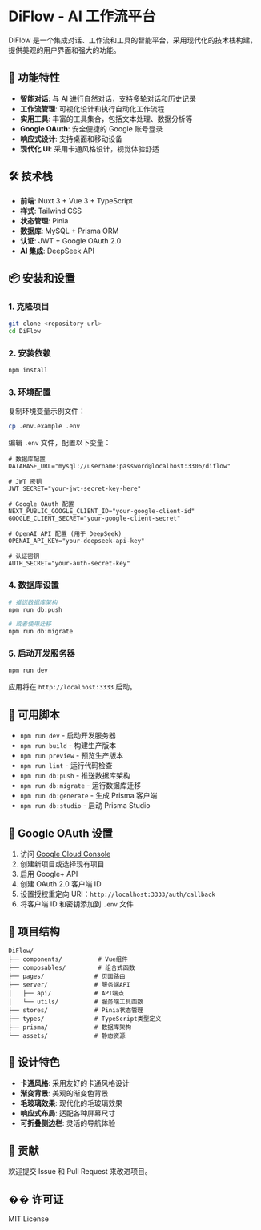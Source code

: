 # DiFlow - AI 工作流平台

DiFlow 是一个集成对话、工作流和工具的智能平台，采用现代化的技术栈构建，提供美观的用户界面和强大的功能。

## 🚀 功能特性

- **智能对话**: 与 AI 进行自然对话，支持多轮对话和历史记录
- **工作流管理**: 可视化设计和执行自动化工作流程
- **实用工具**: 丰富的工具集合，包括文本处理、数据分析等
- **Google OAuth**: 安全便捷的 Google 账号登录
- **响应式设计**: 支持桌面和移动设备
- **现代化 UI**: 采用卡通风格设计，视觉体验舒适

## 🛠️ 技术栈

- **前端**: Nuxt 3 + Vue 3 + TypeScript
- **样式**: Tailwind CSS
- **状态管理**: Pinia
- **数据库**: MySQL + Prisma ORM
- **认证**: JWT + Google OAuth 2.0
- **AI 集成**: DeepSeek API

## 📦 安装和设置

### 1. 克隆项目

```bash
git clone <repository-url>
cd DiFlow
```

### 2. 安装依赖

```bash
npm install
```

### 3. 环境配置

复制环境变量示例文件：

```bash
cp .env.example .env
```

编辑 `.env` 文件，配置以下变量：

```env
# 数据库配置
DATABASE_URL="mysql://username:password@localhost:3306/diflow"

# JWT 密钥
JWT_SECRET="your-jwt-secret-key-here"

# Google OAuth 配置
NEXT_PUBLIC_GOOGLE_CLIENT_ID="your-google-client-id"
GOOGLE_CLIENT_SECRET="your-google-client-secret"

# OpenAI API 配置 (用于 DeepSeek)
OPENAI_API_KEY="your-deepseek-api-key"

# 认证密钥
AUTH_SECRET="your-auth-secret-key"
```

### 4. 数据库设置

```bash
# 推送数据库架构
npm run db:push

# 或者使用迁移
npm run db:migrate
```

### 5. 启动开发服务器

```bash
npm run dev
```

应用将在 `http://localhost:3333` 启动。

## 🔧 可用脚本

- `npm run dev` - 启动开发服务器
- `npm run build` - 构建生产版本
- `npm run preview` - 预览生产版本
- `npm run lint` - 运行代码检查
- `npm run db:push` - 推送数据库架构
- `npm run db:migrate` - 运行数据库迁移
- `npm run db:generate` - 生成 Prisma 客户端
- `npm run db:studio` - 启动 Prisma Studio

## 🔐 Google OAuth 设置

1. 访问 [Google Cloud Console](https://console.cloud.google.com/)
2. 创建新项目或选择现有项目
3. 启用 Google+ API
4. 创建 OAuth 2.0 客户端 ID
5. 设置授权重定向 URI：`http://localhost:3333/auth/callback`
6. 将客户端 ID 和密钥添加到 `.env` 文件

## 📁 项目结构

```
DiFlow/
├── components/          # Vue组件
├── composables/         # 组合式函数
├── pages/              # 页面路由
├── server/             # 服务端API
│   ├── api/            # API端点
│   └── utils/          # 服务端工具函数
├── stores/             # Pinia状态管理
├── types/              # TypeScript类型定义
├── prisma/             # 数据库架构
└── assets/             # 静态资源
```

## 🎨 设计特色

- **卡通风格**: 采用友好的卡通风格设计
- **渐变背景**: 美观的渐变色背景
- **毛玻璃效果**: 现代化的毛玻璃效果
- **响应式布局**: 适配各种屏幕尺寸
- **可折叠侧边栏**: 灵活的导航体验

## 🤝 贡献

欢迎提交 Issue 和 Pull Request 来改进项目。

## �� 许可证

MIT License
